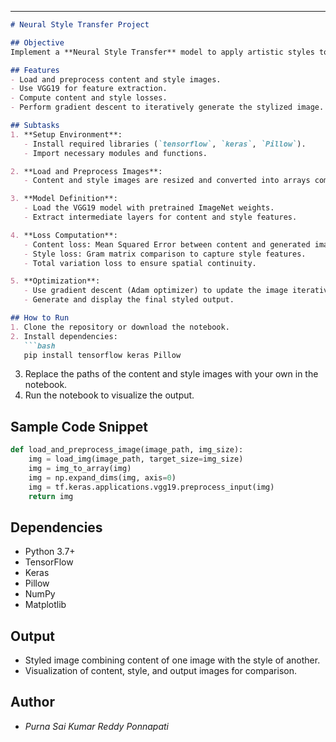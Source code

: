 
---

````markdown
# Neural Style Transfer Project

## Objective
Implement a **Neural Style Transfer** model to apply artistic styles to photographs using deep learning techniques. This notebook demonstrates how to stylize an image using a pre-trained VGG19 model.

## Features
- Load and preprocess content and style images.
- Use VGG19 for feature extraction.
- Compute content and style losses.
- Perform gradient descent to iteratively generate the stylized image.

## Subtasks
1. **Setup Environment**:
   - Install required libraries (`tensorflow`, `keras`, `Pillow`).
   - Import necessary modules and functions.

2. **Load and Preprocess Images**:
   - Content and style images are resized and converted into arrays compatible with the VGG19 model.

3. **Model Definition**:
   - Load the VGG19 model with pretrained ImageNet weights.
   - Extract intermediate layers for content and style features.

4. **Loss Computation**:
   - Content loss: Mean Squared Error between content and generated image features.
   - Style loss: Gram matrix comparison to capture style features.
   - Total variation loss to ensure spatial continuity.

5. **Optimization**:
   - Use gradient descent (Adam optimizer) to update the image iteratively.
   - Generate and display the final styled output.

## How to Run
1. Clone the repository or download the notebook.
2. Install dependencies:
   ```bash
   pip install tensorflow keras Pillow
````

3. Replace the paths of the content and style images with your own in the notebook.
4. Run the notebook to visualize the output.

## Sample Code Snippet

```python
def load_and_preprocess_image(image_path, img_size):
    img = load_img(image_path, target_size=img_size)
    img = img_to_array(img)
    img = np.expand_dims(img, axis=0)
    img = tf.keras.applications.vgg19.preprocess_input(img)
    return img
```

## Dependencies

* Python 3.7+
* TensorFlow
* Keras
* Pillow
* NumPy
* Matplotlib

## Output

* Styled image combining content of one image with the style of another.
* Visualization of content, style, and output images for comparison.

## Author

* *Purna Sai Kumar Reddy Ponnapati*




